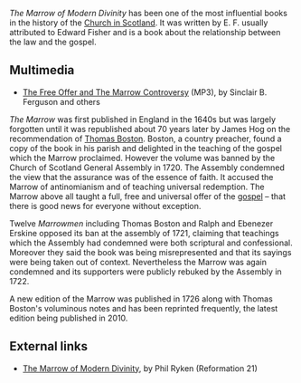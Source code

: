 *The Marrow of Modern Divinity* has been one of the most
influential books in the history of the
[Church in Scotland](Church_in_Scotland "Church in Scotland"). It
was written by E. F. usually attributed to Edward Fisher and is a
book about the relationship between the law and the gospel.

## Multimedia

-   [The Free Offer and The Marrow Controversy](http://www.falkirkfreechurch.com/sermons#FreeOffer)
    (MP3), by Sinclair B. Ferguson and others

*The Marrow* was first published in England in the 1640s but was
largely forgotten until it was republished about 70 years later by
James Hog on the recommendation of
[Thomas Boston](Thomas_Boston "Thomas Boston"). Boston, a country
preacher, found a copy of the book in his parish and delighted in
the teaching of the gospel which the Marrow proclaimed. However the
volume was banned by the Church of Scotland General Assembly in
1720. The Assembly condemned the view that the assurance was of the
essence of faith. It accused the Marrow of antinomianism and of
teaching universal redemption. The Marrow above all taught a full,
free and universal offer of the [gospel](Gospel "Gospel") – that
there is good news for everyone without exception.

Twelve *Marrowmen* including Thomas Boston and Ralph and Ebenezer
Erskine opposed its ban at the assembly of 1721, claiming that
teachings which the Assembly had condemned were both scriptural and
confessional. Moreover they said the book was being misrepresented
and that its sayings were being taken out of context. Nevertheless
the Marrow was again condemned and its supporters were publicly
rebuked by the Assembly in 1722.

A new edition of the Marrow was published in 1726 along with Thomas
Boston's voluminous notes and has been reprinted frequently, the
latest edition being published in 2010.

## External links

-   [The Marrow of Modern Divinity](http://www.reformation21.org/shelf-life/the-marrow-of-modern-divinity.php),
    by Phil Ryken (Reformation 21)



